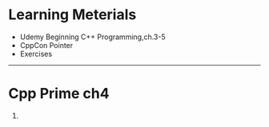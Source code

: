 # Learning Meterials
- Udemy Beginning C++ Programming,ch.3-5
- CppCon Pointer
- Exercises

---
# Cpp Prime ch4

1. 

